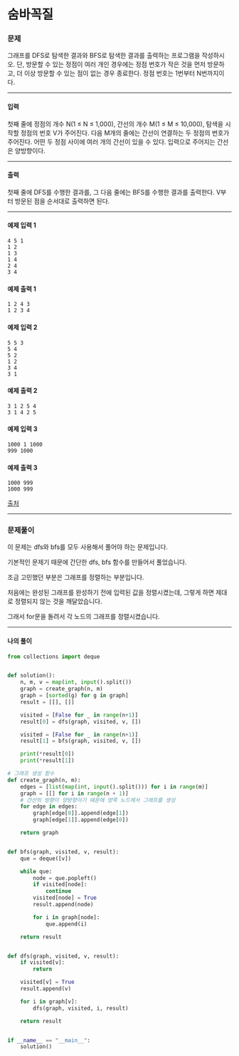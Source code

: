 # 숨바꼭질

### 문제

그래프를 DFS로 탐색한 결과와 BFS로 탐색한 결과를 출력하는 프로그램을 작성하시오. 단, 방문할 수 있는 정점이 여러 개인 경우에는 정점 번호가 작은 것을 먼저 방문하고, 더 이상 방문할 수 있는 점이 없는 경우 종료한다. 정점 번호는 1번부터 N번까지이다.    

---

#### 입력

첫째 줄에 정점의 개수 N(1 ≤ N ≤ 1,000), 간선의 개수 M(1 ≤ M ≤ 10,000), 탐색을 시작할 정점의 번호 V가 주어진다. 다음 M개의 줄에는 간선이 연결하는 두 정점의 번호가 주어진다. 어떤 두 정점 사이에 여러 개의 간선이 있을 수 있다. 입력으로 주어지는 간선은 양방향이다.   

---

#### 출력

첫째 줄에 DFS를 수행한 결과를, 그 다음 줄에는 BFS를 수행한 결과를 출력한다. V부터 방문된 점을 순서대로 출력하면 된다.   

---

#### 예제 입력 1
~~~
4 5 1   
1 2   
1 3   
1 4   
2 4   
3 4   
~~~

#### 예제 출력 1
~~~
1 2 4 3
1 2 3 4
~~~

#### 예제 입력 2
~~~
5 5 3
5 4
5 2
1 2
3 4
3 1 
~~~

#### 예제 출력 2
~~~
3 1 2 5 4
3 1 4 2 5
~~~

#### 예제 입력 3
~~~
1000 1 1000
999 1000
~~~

#### 예제 출력 3
~~~
1000 999
1000 999
~~~

[출처](https://www.acmicpc.net/problem/1260)

---

### 문제풀이

이 문제는 dfs와 bfs를 모두 사용해서 풀어야 하는 문제입니다.   

기본적인 문제기 때문에 간단한 dfs, bfs 함수를 만들어서 풀었습니다.   

조금 고민했던 부분은 그래프를 정렬하는 부분입니다.   

처음에는 완성된 그래프를 완성하기 전에 입력된 값을 정렬시켰는데, 그렇게 하면 제대로 정렬되지 않는 것을 깨달았습니다.   

그래서 for문을 돌려서 각 노드의 그래프를 정렬시켰습니다.   

---

#### 나의 풀이

~~~python
from collections import deque


def solution():
    n, m, v = map(int, input().split())
    graph = create_graph(n, m)
    graph = [sorted(g) for g in graph]
    result = [[], []]

    visited = [False for _ in range(n+1)]
    result[0] = dfs(graph, visited, v, [])

    visited = [False for _ in range(n+1)]
    result[1] = bfs(graph, visited, v, [])

    print(*result[0])
    print(*result[1])

# 그래프 생성 함수
def create_graph(n, m):
    edges = [list(map(int, input().split())) for i in range(m)]
    graph = [[] for i in range(n + 1)]
    # 간선의 방향이 양방향이기 때문에 양쪽 노드에서 그래프를 생성
    for edge in edges:
        graph[edge[0]].append(edge[1])
        graph[edge[1]].append(edge[0])

    return graph


def bfs(graph, visited, v, result):
    que = deque([v])

    while que:
        node = que.popleft()
        if visited[node]:
            continue
        visited[node] = True
        result.append(node)

        for i in graph[node]:
            que.append(i)

    return result


def dfs(graph, visited, v, result):
    if visited[v]:
        return

    visited[v] = True
    result.append(v)

    for i in graph[v]:
        dfs(graph, visited, i, result)

    return result


if __name__ == "__main__":
    solution()

~~~
